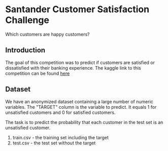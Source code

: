 # Santander Customer Satisfaction Challenge

Which customers are happy customers?

## Introduction
The goal of this competition was to predict if customers are satisfied or dissatisfied with their banking experience. The kaggle link to this competition can be found [here](https://www.kaggle.com/c/santander-customer-satisfaction)

## Dataset

We have an anonymized dataset containing a large number of numeric variables. The "TARGET" column is the variable to predict. It equals 1 for unsatisfied customers and 0 for satisfied customers.

The task is to predict the probability that each customer in the test set is an unsatisfied customer.

   1. train.csv - the training set including the target
   2. test.csv - the test set without the target
